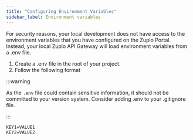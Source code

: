 ```yaml
---
title: "Configuring Environment Variables"
sidebar_label: Environment variables
---
```


For security reasons, your local development does not have access to the
environment variables that you have configured on the Zuplo Portal. Instead,
your local Zuplo API Gateway will load environment variables from a .env file.

1. Create a .env file in the root of your project.
2. Follow the following format

:::warning

As the `.env` file could contain sensitive information, it should not be
committed to your version system. Consider adding .env to your .gitignore file.

:::

```txt
KEY1=VALUE1
KEY2=VALUE2
```
